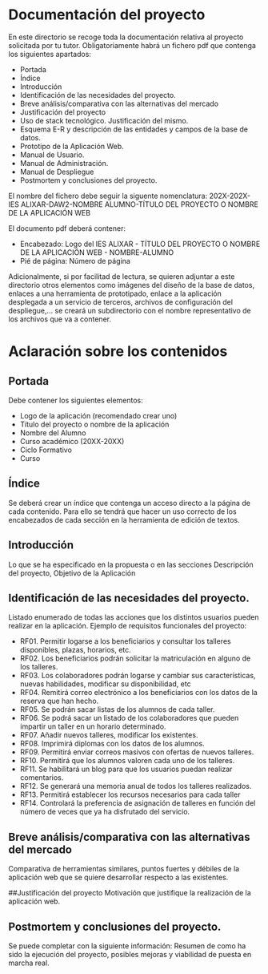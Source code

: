 # Documentación del proyecto

En este directorio se recoge toda la documentación relativa al proyecto solicitada por tu tutor. Obligatoriamente habrá un fichero pdf que contenga los siguientes apartados:
- Portada
- Índice
- Introducción
- Identificación de las necesidades del proyecto.
- Breve análisis/comparativa con las alternativas del mercado
- Justificación del proyecto
- Uso de stack tecnológico. Justificación del mismo.
- Esquema E-R y descripción de las entidades y campos de la base de datos.
- Prototipo de la Aplicación Web.
- Manual de Usuario.
- Manual de Administración.
- Manual de Despliegue
- Postmortem y conclusiones del proyecto.

El nombre del fichero debe seguir la siguente nomenclatura: 202X-202X-IES ALIXAR-DAW2-NOMBRE ALUMNO-TÍTULO DEL PROYECTO O NOMBRE DE LA APLICACIÓN WEB

El documento pdf deberá contener:
- Encabezado: Logo del IES ALIXAR - TÍTULO DEL PROYECTO O NOMBRE DE LA APLICACIÓN WEB - NOMBRE-ALUMNO
- Pié de página: Número de página

Adicionalmente, si por facilitad de lectura, se quieren adjuntar a este directorio otros elementos como imágenes del diseño de la base de datos, enlaces a una herramienta de prototipado, enlace a la aplicación desplegada a un servicio de terceros, archivos de configuración del despliegue,... se creará un subdirectorio con el nombre representativo de los archivos que va a contener.

# Aclaración sobre los contenidos
## Portada
Debe contener los siguientes elementos:
- Logo de la aplicación (recomendado crear uno)
- Título del proyecto o nombre de la aplicación
- Nombre del Alumno
- Curso académico (20XX-20XX)
- Ciclo Formativo
- Curso

## Índice
Se deberá crear un índice que contenga un acceso directo a la página de cada contenido. Para ello se tendrá que hacer un uso correcto de los encabezados de cada sección en la herramienta de edición de textos.

## Introducción
Lo que se ha especificado en la propuesta o en las secciones Descripción del proyecto, Objetivo de la Aplicación

## Identificación de las necesidades del proyecto.
Listado enumerado de todas las acciones que los distintos usuarios pueden realizar en la aplicación. Ejemplo de requisitos funcionales del proyecto:
- RF01. Permitir logarse a los beneficiarios y consultar los talleres disponibles, plazas, horarios, etc.
- RF02. Los beneficiarios podrán solicitar la matriculación en alguno de los talleres.
- RF03. Los colaboradores podrán logarse y cambiar sus características, nuevas habilidades, modificar su disponibilidad, etc
- RF04. Remitirá correo electrónico a los beneficiarios con los datos de la reserva que han hecho.
- RF05. Se podrán sacar listas de los alumnos de cada taller.
- RF06. Se podrá sacar un listado de los colaboradores que pueden impartir un taller en un horario determinado.
- RF07. Añadir nuevos talleres, modificar los existentes.
- RF08. Imprimirá diplomas con los datos de los alumnos.
- RF09. Permitirá enviar correos masivos con ofertas de nuevos talleres.
- RF10. Permitirá que los alumnos valoren cada uno de los talleres.
- RF11. Se habilitará un blog para que los usuarios puedan realizar comentarios.
- RF12. Se generará una memoria anual de todos los talleres realizados.
- RF13. Permitirá establecer los recursos necesarios para cada taller
- RF14. Controlará la preferencia de asignación de talleres en función del número de veces que ya ha disfrutado del servicio.

## Breve análisis/comparativa con las alternativas del mercado
Comparativa de herramientas similares, puntos fuertes y débiles de la aplicación web que se quiere desarrollar respecto a las existentes.

##Justificación del proyecto
Motivación que justifique la realización de la aplicación web.

## Postmortem y conclusiones del proyecto.
Se puede completar con la siguiente información: Resumen de como ha sido la ejecución del proyecto, posibles mejoras y viabilidad de puesta en marcha real.
